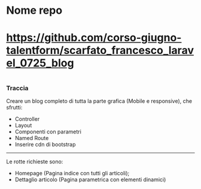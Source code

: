 # ############################################################################
# Nome repo
# https://github.com/corso-giugno-talentform/scarfato_francesco_laravel_0725_blog
# ############################################################################


### Traccia
Creare un blog completo di tutta la parte grafica (Mobile e responsive), che sfrutti:
- Controller
- Layout
- Componenti con parametri
- Named Route
- Inserire cdn di bootstrap


---
Le rotte richieste sono:
- Homepage (Pagina indice con tutti gli articoli);
- Dettaglio articolo (Pagina parametrica con elementi dinamici)
